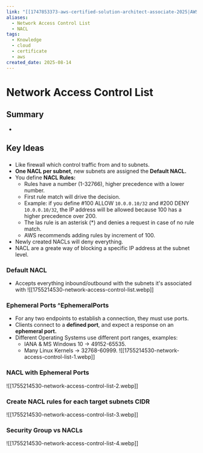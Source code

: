 ```yaml
---
link: "[[1747853373-aws-certified-solution-architect-associate-2025|AWS Certified Solution Architect Associate 2025]]"
aliases:
  - Network Access Control List
  - NACL
tags:
  - Knowledge
  - cloud
  - certificate
  - aws
created_date: 2025-08-14
---
```

# Network Access Control List
## Summary
- 
## Key Ideas
### 
- Like firewall which control traffic from and to subnets.
- **One NACL per subnet**, new subnets are assigned the **Default NACL.**
- You define **NACL Rules:**
	- Rules have a number (1-32766), higher precedence with a lower number.
	- First rule match will drive the decision.
	- Example: if you define #100 ALLOW `10.0.0.10/32` and #200 DENY `10.0.0.10/32`, the IP address will be allowed because 100 has a higher precedence over 200.
	- The las rule is an asterisk (\*) and denies a request in case of no rule match.
	- AWS recommends adding rules by increment of 100.
- Newly created NACLs will deny everything.
- NACL are a greate way of blocking a specific IP address at the subnet level.
### Default NACL
- Accepts everything inbound/outbound with the subnets it's associated with
![[1755214530-network-access-control-list.webp]]

### Ephemeral Ports ^EphemeralPorts
- For any two endpoints to establish a connection, they must use ports.
- Clients connect to a **defined port**, and expect a response on an **ephemeral port.**
- Different Operating Systems use different port ranges, examples:
	- IANA & MS Windows 10 -> 49152-65535.
	- Many Linux Kernels -> 32768-60999.
![[1755214530-network-access-control-list-1.webp]]

### NACL with Ephemeral Ports
![[1755214530-network-access-control-list-2.webp]]

### Create NACL rules for each target subnets CIDR
![[1755214530-network-access-control-list-3.webp]]

### Security Group vs NACLs
![[1755214530-network-access-control-list-4.webp]]










